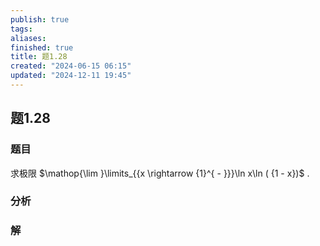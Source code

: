 ```yaml
---
publish: true
tags: 
aliases: 
finished: true
title: 题1.28
created: "2024-06-15 06:15"
updated: "2024-12-11 19:45"
---
```

## 题1.28
### 题目
求极限 $\mathop{\lim }\limits_{{x \rightarrow  {1}^{ - }}}\ln x\ln ( {1 - x})$ .
### 分析

### 解